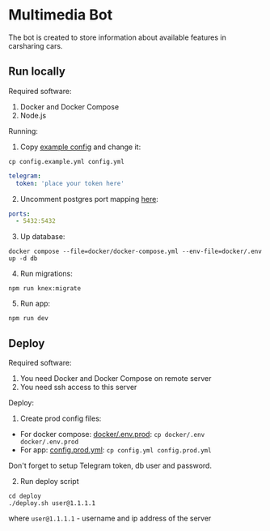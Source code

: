 # Multimedia Bot

The bot is created to store information about available features in carsharing cars.

## Run locally

Required software:
1. Docker and Docker Compose
2. Node.js

Running:
1. Copy [example config](config.example.yml) and change it:
  ```shell
  cp config.example.yml config.yml
  ```
  ```yml
  telegram:
    token: 'place your token here'
  ```
2. Uncomment postgres port mapping [here](docker/docker-compose.yml):
  ```yml
  ports:
    - 5432:5432
  ```

3. Up database:
  ```shell
  docker compose --file=docker/docker-compose.yml --env-file=docker/.env up -d db
  ```

4. Run migrations:
  ```shell
  npm run knex:migrate
  ```

5. Run app:
  ```shell
  npm run dev
  ```

## Deploy

Required software:
1. You need Docker and Docker Compose on remote server
2. You need ssh access to this server

Deploy:
1. Create prod config files:
  - For docker compose: [docker/.env.prod](docker/.env.prod): `cp docker/.env docker/.env.prod`
  - For app: [config.prod.yml](config.prod.yml): `cp config.yml config.prod.yml`

  Don't forget to setup Telegram token, db user and password.

2. Run deploy script
  ```shell
  cd deploy
  ./deploy.sh user@1.1.1.1
  ```
  where `user@1.1.1.1` - username and ip address of the server
